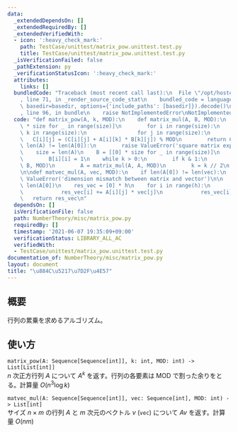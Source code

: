 ```yaml
---
data:
  _extendedDependsOn: []
  _extendedRequiredBy: []
  _extendedVerifiedWith:
  - icon: ':heavy_check_mark:'
    path: TestCase/unittest/matrix_pow.unittest.test.py
    title: TestCase/unittest/matrix_pow.unittest.test.py
  _isVerificationFailed: false
  _pathExtension: py
  _verificationStatusIcon: ':heavy_check_mark:'
  attributes:
    links: []
  bundledCode: "Traceback (most recent call last):\n  File \"/opt/hostedtoolcache/Python/3.10.4/x64/lib/python3.10/site-packages/onlinejudge_verify/documentation/build.py\"\
    , line 71, in _render_source_code_stat\n    bundled_code = language.bundle(stat.path,\
    \ basedir=basedir, options={'include_paths': [basedir]}).decode()\n  File \"/opt/hostedtoolcache/Python/3.10.4/x64/lib/python3.10/site-packages/onlinejudge_verify/languages/python.py\"\
    , line 96, in bundle\n    raise NotImplementedError\nNotImplementedError\n"
  code: "def matrix_pow(A, k, MOD):\n    def matrix_mul(A, B, MOD):\n        C = [[0]\
    \ * size for _ in range(size)]\n        for i in range(size):\n            for\
    \ k in range(size):\n                for j in range(size):\n                 \
    \   C[i][j] = (C[i][j] + A[i][k] * B[k][j]) % MOD\n        return C\n\n    if\
    \ len(A) != len(A[0]):\n        raise ValueError('square matrix expected')\n\n\
    \    size = len(A)\n    B = [[0] * size for _ in range(size)]\n    for i in range(size):\n\
    \        B[i][i] = 1\n    while k > 0:\n        if k & 1:\n            B = matrix_mul(A,\
    \ B, MOD)\n        A = matrix_mul(A, A, MOD)\n        k = k // 2\n    return B\n\
    \n\ndef matvec_mul(A, vec, MOD):\n    if len(A[0]) != len(vec):\n        raise\
    \ ValueError('dimension mismatch between matrix and vector')\n\n    h, w = len(A),\
    \ len(A[0])\n    res_vec = [0] * h\n    for i in range(h):\n        for j in range(w):\n\
    \            res_vec[i] += A[i][j] * vec[j]\n            res_vec[i] %= MOD\n \
    \   return res_vec\n"
  dependsOn: []
  isVerificationFile: false
  path: NumberTheory/misc/matrix_pow.py
  requiredBy: []
  timestamp: '2021-06-07 19:35:09+09:00'
  verificationStatus: LIBRARY_ALL_AC
  verifiedWith:
  - TestCase/unittest/matrix_pow.unittest.test.py
documentation_of: NumberTheory/misc/matrix_pow.py
layout: document
title: "\u884C\u5217\u7D2F\u4E57"
---
```


## 概要
行列の累乗を求めるアルゴリズム。

## 使い方
`matrix_pow(A: Sequence[Sequence[int]], k: int, MOD: int) -> List[List[int]]`  
$n$ 次正方行列 $A$ について $A^k$ を返す。行列の各要素は $\mathrm{MOD}$ で割った余りをとる。計算量 $O(n^3 \log k)$

`matvec_mul(A: Sequence[Sequence[int]], vec: Sequence[int], MOD: int) -> List[int]`  
サイズ $n \times m$ の行列 $A$ と $m$ 次元のベクトル $v$ (`vec`) について $Av$ を返す。計算量 $O(nm)$
